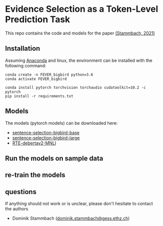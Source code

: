 # Evidence Selection as a Token-Level Prediction Task

This repo contains the code and models for the paper [(Stammbach, 2021)](https://fever.ai/workshop.html)

## Installation

Assuming [Anaconda](https://docs.anaconda.com/anaconda/install/) and linux, the environment can be installed with the following command:
```shell
conda create -n FEVER_bigbird python=3.6
conda activate FEVER_bigbird

conda install pytorch torchvision torchaudio cudatoolkit=10.2 -c pytorch
pip install -r requirements.txt
```

## Models

The models (pytorch models) can be downloaded here:
* [sentence-selection-bigbird-base](...)
* [sentence-selection-bigbird-large](...)
* [RTE-debertav2-MNLI](...)

## Run the models on sample data



## re-train the models

## questions

If anything should not work or is unclear, please don't hesitate to contact the authors

* Dominik Stammbach (dominik.stammbach@gess.ethz.ch)

